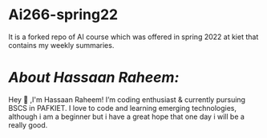 # Ai266-spring22
It is a forked repo of AI course which was offered in spring 2022 at kiet that contains my weekly summaries.


# ***About Hassaan Raheem:***
Hey :wave: ,I'm Hassaan Raheem! I’m coding enthusiast & currently pursuing BSCS in PAFKIET. I love to code and learning emerging technologies, although i am a beginner but i have a great hope that one day i will be a really good.


